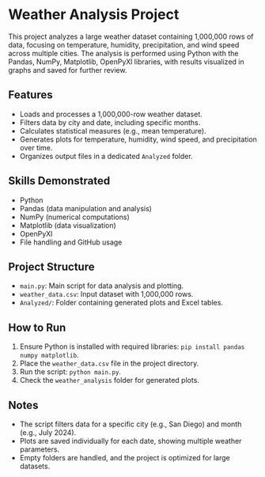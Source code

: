 # Weather Analysis Project

This project analyzes a large weather dataset containing 1,000,000 rows of data, focusing on temperature, humidity, precipitation, and wind speed across multiple cities. The analysis is performed using Python with the Pandas, NumPy, Matplotlib, OpenPyXl libraries, with results visualized in graphs and saved for further review.

## Features
- Loads and processes a 1,000,000-row weather dataset.
- Filters data by city and date, including specific months.
- Calculates statistical measures (e.g., mean temperature).
- Generates plots for temperature, humidity, wind speed, and precipitation over time.
- Organizes output files in a dedicated `Analyzed` folder.

## Skills Demonstrated
- Python
- Pandas (data manipulation and analysis)
- NumPy (numerical computations)
- Matplotlib (data visualization)
- OpenPyXl
- File handling and GitHub usage

## Project Structure
- `main.py`: Main script for data analysis and plotting.
- `weather_data.csv`: Input dataset with 1,000,000 rows.
- `Analyzed/`: Folder containing generated plots and Excel tables.

## How to Run
1. Ensure Python is installed with required libraries: `pip install pandas numpy matplotlib`.
2. Place the `weather_data.csv` file in the project directory.
3. Run the script: `python main.py`.
4. Check the `weather_analysis` folder for generated plots.

## Notes
- The script filters data for a specific city (e.g., San Diego) and month (e.g., July 2024).
- Plots are saved individually for each date, showing multiple weather parameters.
- Empty folders are handled, and the project is optimized for large datasets.